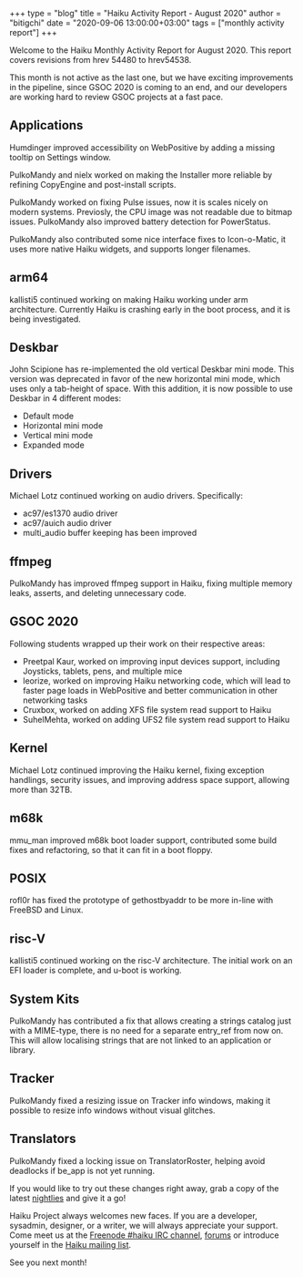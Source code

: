 +++
type = "blog"
title = "Haiku Activity Report - August 2020"
author = "bitigchi"
date = "2020-09-06 13:00:00+03:00"
tags = ["monthly activity report"]
+++

Welcome to the Haiku Monthly Activity Report for August 2020. This report covers revisions from hrev 54480 to hrev54538.

This month is not active as the last one, but we have exciting improvements in the pipeline, since GSOC 2020 is coming to an end, and our developers are working hard to review GSOC projects at a fast pace.

## Applications

Humdinger improved accessibility on WebPositive by adding a missing tooltip on Settings window.

PulkoMandy and nielx worked on making the Installer more reliable by refining CopyEngine and post-install scripts.

PulkoMandy worked on fixing Pulse issues, now it is scales nicely on modern systems. Previosly, the CPU image was not readable due to bitmap issues. PulkoMandy also improved battery detection for PowerStatus.

PulkoMandy also contributed some nice interface fixes to Icon-o-Matic, it uses more native Haiku widgets, and supports longer filenames.

## arm64

kallisti5 continued working on making Haiku working under arm architecture. Currently Haiku is crashing early in the boot process, and it is being investigated.

## Deskbar

John Scipione has re-implemented the old vertical Deskbar mini mode. This version was deprecated in favor of the new horizontal mini mode, which uses only a tab-height of space. With this addition, it is now possible to use Deskbar in 4 different modes:

- Default mode
- Horizontal mini mode
- Vertical mini mode
- Expanded mode

## Drivers

Michael Lotz continued working on audio drivers. Specifically:

- ac97/es1370 audio driver
- ac97/auich audio driver
- multi_audio buffer keeping has been improved

## ffmpeg

PulkoMandy has improved ffmpeg support in Haiku, fixing multiple memory leaks, asserts, and deleting unnecessary code.

## GSOC 2020

Following students wrapped up their work on their respective areas:

- Preetpal Kaur, worked on improving input devices support, including Joysticks, tablets, pens, and multiple mice
- leorize, worked on improving Haiku networking code, which will lead to faster page loads in WebPositive and better communication in other networking tasks
- Cruxbox, worked on adding XFS file system read support to Haiku
- SuhelMehta, worked on adding UFS2 file system read support to Haiku

## Kernel

Michael Lotz continued improving the Haiku kernel, fixing exception handlings, security issues, and improving address space support, allowing more than 32TB.

## m68k

mmu_man improved m68k boot loader support, contributed some build fixes and refactoring, so that it can fit in a boot floppy.

## POSIX

rofl0r has fixed the prototype of gethostbyaddr to be more in-line with FreeBSD and Linux.

## risc-V

kallisti5 continued working on the risc-V architecture. The initial work on an EFI loader is complete, and u-boot is working.

## System Kits

PulkoMandy has contributed a fix that allows creating a strings catalog just with a MIME-type, there is no need for a separate entry_ref from now on. This will allow localising strings that are not linked to an application or library.

## Tracker

PulkoMandy fixed a resizing issue on Tracker info windows, making it possible to resize info windows without visual glitches.

## Translators

PulkoMandy fixed a locking issue on TranslatorRoster, helping avoid deadlocks if be_app is not yet running.

If you would like to try out these changes right away, grab a copy of the latest [nightlies](https://download.haiku-os.org) and give it a go!

Haiku Project always welcomes new faces. If you are a developer, sysadmin, designer, or a writer, we will always appreciate your support. Come meet us at the [Freenode #haiku IRC channel](irc://chat.freenode.net/haiku),  [forums](https://discuss.haiku-os.org) or introduce yourself in the [Haiku mailing list](https://www.freelists.org/list/haiku).

See you next month!

